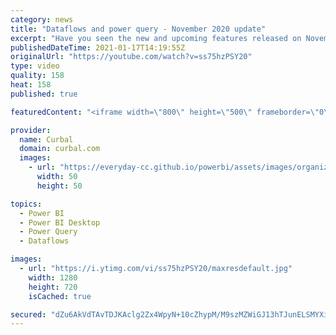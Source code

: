 ```yaml
---
category: news
title: "Dataflows and power query - November 2020 update"
excerpt: "Have you seen the new and upcoming features released on November 2020 for Dataflows and Power Query? In today's video, I will go through them so you stay up to date:  Chapters: 00:00 Intro 00:24 New Diagram view 01:36 New schema view 02:16 Add column from example  02:20 Add web from example 03:13 Fuzzy"
publishedDateTime: 2021-01-17T14:19:55Z
originalUrl: "https://youtube.com/watch?v=ss75hzPSY20"
type: video
quality: 158
heat: 158
published: true

featuredContent: "<iframe width=\"800\" height=\"500\" frameborder=\"0\" src=\"https://www.youtube.com/embed/ss75hzPSY20\" allow=\"accelerometer; autoplay; encrypted-media; gyroscope; picture-in-picture\" allowfullscreen></iframe>"

provider:
  name: Curbal
  domain: curbal.com
  images:
    - url: "https://everyday-cc.github.io/powerbi/assets/images/organizations/curbal.com-50x50.jpg"
      width: 50
      height: 50

topics:
  - Power BI
  - Power BI Desktop
  - Power Query
  - Dataflows

images:
  - url: "https://i.ytimg.com/vi/ss75hzPSY20/maxresdefault.jpg"
    width: 1280
    height: 720
    isCached: true

secured: "dZu6AkVdTAvTDJKAclg2Zx4WpyN+10cZhypM/M9szMZWiGJ13hTJunELSMYXiVv0hIzJEEl8xK+qtFyjcnUGT/PuJjSH0xm1sOfPgME8H0etH5HdqU98dI5/bas4XjpGH0CxQY4QsFyrs4p+1ZtFMixRtDCGzXygZaXmqpzV6Q6hUvzIggVAEP4KWYpYRD/tLt4/AwM8dQBBLLAZCxmE4Pef97ICqoLPSCHJkOtMeUL+UGz4RxyJYbFhMAgF1uRb+AcjbXYr5L95ITnejVfYCLEvkapTCVfiyDRHG/SV2HaCJwAeyN6x62G4eD9wzTfU2Zj07dyVU10nCq27HcxV5TYUWV6gKBrYrcVZHs/aBFrHm5a2k4UwgIO5IVN+DsAlm0TOaoCrD+bXM0YOiDPY+FWPReNHPUz1xzCPBQIN9ps=;x/TuPE+Vmjeit1wcF9pvHA=="
---
```


